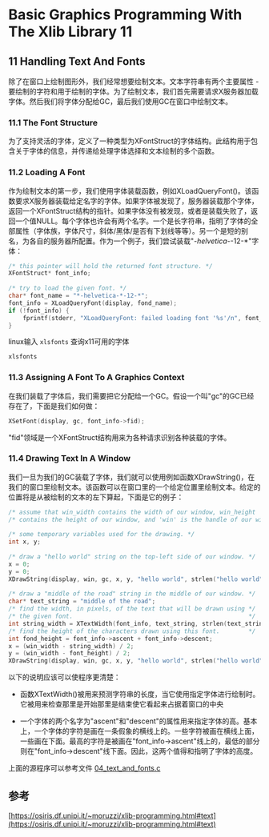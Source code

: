 # Basic Graphics Programming With The Xlib Library 11

## 11 Handling Text And Fonts

除了在窗口上绘制图形外，我们经常想要绘制文本。文本字符串有两个主要属性 - 要绘制的字符和用于绘制的字体。为了绘制文本，我们首先需要请求X服务器加载字体。然后我们将字体分配给GC，最后我们使用GC在窗口中绘制文本。

### 11.1 The Font Structure

为了支持灵活的字体，定义了一种类型为XFontStruct的字体结构。此结构用于包含关于字体的信息，并传递给处理字体选择和文本绘制的多个函数。

### 11.2 Loading A Font

作为绘制文本的第一步，我们使用字体装载函数，例如XLoadQueryFont()。该函数要求X服务器装载给定名字的字体。如果字体被发现了，服务器装载那个字体，返回一个XFontStruct结构的指针。如果字体没有被发现，或者是装载失败了，返回一个值NULL。每个字体也许会有两个名字。一个是长字符串，指明了字体的全部属性（字体族，字体尺寸，斜体/黑体/是否有下划线等等）。另一个是短的别名，为各自的服务器所配置。作为一个例子，我们尝试装载"*-helvetica-*-12-*"字体：

```c
/* this pointer will hold the returned font structure. */
XFontStruct* font_info;
 
/* try to load the given font. */
char* font_name = "*-helvetica-*-12-*";
font_info = XLoadQueryFont(display, fond_name);
if (!font_info) {
    fprintf(stderr, "XLoadQueryFont: failed loading font '%s'/n", font_name);
}
```

linux输入 `xlsfonts` 查询x11可用的字体
```sh
xlsfonts
```

### 11.3 Assigning A Font To A Graphics Context

在我们装载了字体后，我们需要把它分配给一个GC。假设一个叫"gc"的GC已经存在了，下面是我们如何做：

```c
XSetFont(display, gc, font_info->fid);
```

"fid"领域是一个XFontStruct结构用来为各种请求识别各种装载的字体。

### 11.4 Drawing Text In A Window

我们一旦为我们的GC装载了字体，我们就可以使用例如函数XDrawString()，在我们的窗口里绘制文本。该函数可以在窗口里的一个给定位置里绘制文本。给定的位置将是从被绘制的文本的左下算起，下面是它的例子：

```c
/* assume that win_width contains the width of our window, win_height        */
/* contains the height of our window, and 'win' is the handle of our window. */
 
/* some temporary variables used for the drawing. */
int x, y;
 
/* draw a "hello world" string on the top-left side of our window. */
x = 0;
y = 0;
XDrawString(display, win, gc, x, y, "hello world", strlen("hello world"));
 
/* draw a "middle of the road" string in the middle of our window. */
char* text_string = "middle of the road";
/* find the width, in pixels, of the text that will be drawn using */
/* the given font.                                                 */
int string_width = XTextWidth(font_info, text_string, strlen(text_string));
/* find the height of the characters drawn using this font.        */
int fond_height = font_info->ascent + font_info->descent;
x = (win_width - string_width) / 2;
y = (win_width - font_height) / 2;
XDrawString(display, win, gc, x, y, "hello world", strlen("hello world"));
```

以下的说明应该可以使程序更清楚：

- 函数XTextWidth()被用来预测字符串的长度，当它使用指定字体进行绘制时。它被用来检查那里是开始那里是结束使它看起来占据着窗口的中央

- 一个字体的两个名字为"ascent"和"descent"的属性用来指定字体的高。基本上，一个字体的字符是画在一条假象的横线上的。一些字符被画在横线上面，一些画在下面。最高的字符是被画在"font_info->ascent"线上的，最低的部分则在"font_info->descent"线下面。因此，这两个值得和指明了字体的高度。

上面的源程序可以参考文件 [04_text_and_fonts.c](./src/04_text_and_fonts.c)

## 参考

[https://osiris.df.unipi.it/~moruzzi/xlib-programming.html#text](https://osiris.df.unipi.it/~moruzzi/xlib-programming.html#text)